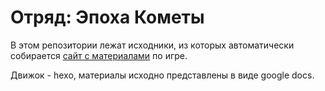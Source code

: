 # Отряд: Эпоха Кометы

В этом репозитории лежат исходники, из которых автоматически собирается [сайт с материалами](https://jehy.github.io/theblackcompany2025/) по игре.

Движок - hexo, материалы исходно представлены в виде google docs.